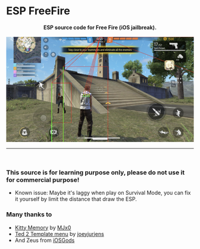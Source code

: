 # ESP FreeFire

<div style="text-align: center;">
<b>ESP source code for Free Fire (iOS jailbreak).</b><br><br>

<img src="https://raw.githubusercontent.com/34306/ESP_FreeFire/main/Preview.PNG">
</div>

___
<br>

### This source is for learning purpose only, please do not use it for commercial purpose!
- Known issue: Maybe it's laggy when play on Survival Mode, you can fix it yourself by limit the distance that draw the ESP.
### Many thanks to
- [Kitty Memory](https://github.com/MJx0/KittyMemory) by [MJx0](https://github.com/MJx0)
- [Ted 2 Template menu](https://github.com/joeyjurjens/iOS-Mod-Menu-Template-for-Theos) by [joeyjurjens](https://github.com/joeyjurjens)
- And Zeus from [iOSGods](https://iosgods.com)
